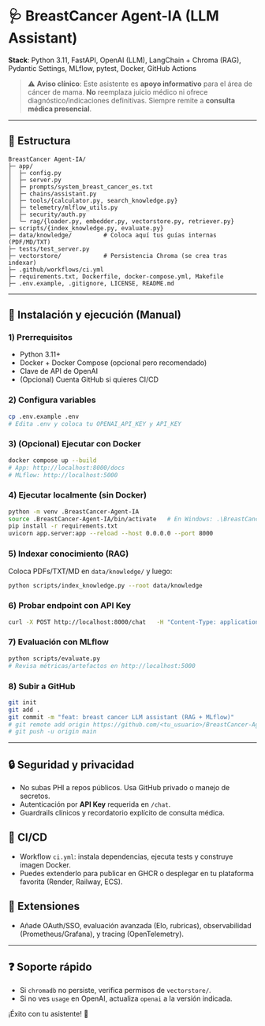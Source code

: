 # 🩺 BreastCancer Agent-IA (LLM Assistant)

**Stack**: Python 3.11, FastAPI, OpenAI (LLM), LangChain + Chroma (RAG), Pydantic Settings, MLflow, pytest, Docker, GitHub Actions

> ⚠️ **Aviso clínico**: Este asistente es **apoyo informativo** para el área de cáncer de mama. **No** reemplaza juicio médico ni ofrece diagnóstico/indicaciones definitivas. Siempre remite a **consulta médica presencial**.

---

## 📁 Estructura

```
BreastCancer Agent-IA/
├─ app/
│  ├─ config.py
│  ├─ server.py
│  ├─ prompts/system_breast_cancer_es.txt
│  ├─ chains/assistant.py
│  ├─ tools/{calculator.py, search_knowledge.py}
│  ├─ telemetry/mlflow_utils.py
│  ├─ security/auth.py
│  └─ rag/{loader.py, embedder.py, vectorstore.py, retriever.py}
├─ scripts/{index_knowledge.py, evaluate.py}
├─ data/knowledge/         # Coloca aquí tus guías internas (PDF/MD/TXT)
├─ tests/test_server.py
├─ vectorstore/            # Persistencia Chroma (se crea tras indexar)
├─ .github/workflows/ci.yml
├─ requirements.txt, Dockerfile, docker-compose.yml, Makefile
├─ .env.example, .gitignore, LICENSE, README.md
```

---

## 🚀 Instalación y ejecución (Manual)

### 1) Prerrequisitos
- Python 3.11+
- Docker + Docker Compose (opcional pero recomendado)
- Clave de API de OpenAI
- (Opcional) Cuenta GitHub si quieres CI/CD

### 2) Configura variables
```bash
cp .env.example .env
# Edita .env y coloca tu OPENAI_API_KEY y API_KEY
```

### 3) (Opcional) Ejecutar con Docker
```bash
docker compose up --build
# App: http://localhost:8000/docs
# MLflow: http://localhost:5000
```

### 4) Ejecutar localmente (sin Docker)
```bash
python -m venv .BreastCancer-Agent-IA
source .BreastCancer-Agent-IA/bin/activate   # En Windows: .\BreastCancer-Agent-IA\Scripts\activate
pip install -r requirements.txt
uvicorn app.server:app --reload --host 0.0.0.0 --port 8000
```

### 5) Indexar conocimiento (RAG)
Coloca PDFs/TXT/MD en `data/knowledge/` y luego:
```bash
python scripts/index_knowledge.py --root data/knowledge
```

### 6) Probar endpoint con API Key
```bash
curl -X POST http://localhost:8000/chat   -H "Content-Type: application/json"   -H "X-API-Key: supersecreto_local"   -d '{"text":"¿Qué implica un BI-RADS 3?"}'
```

### 7) Evaluación con MLflow
```bash
python scripts/evaluate.py
# Revisa métricas/artefactos en http://localhost:5000
```

### 8) Subir a GitHub
```bash
git init
git add .
git commit -m "feat: breast cancer LLM assistant (RAG + MLflow)"
# git remote add origin https://github.com/<tu_usuario>/BreastCancer-Agent-IA.git
# git push -u origin main
```

---

## 🔒 Seguridad y privacidad
- No subas PHI a repos públicos. Usa GitHub privado o manejo de secretos.
- Autenticación por **API Key** requerida en `/chat`.
- Guardrails clínicos y recordatorio explícito de consulta médica.

## 🧪 CI/CD
- Workflow `ci.yml`: instala dependencias, ejecuta tests y construye imagen Docker.
- Puedes extenderlo para publicar en GHCR o desplegar en tu plataforma favorita (Render, Railway, ECS).

## 🧩 Extensiones
- Añade OAuth/SSO, evaluación avanzada (Elo, rubricas), observabilidad (Prometheus/Grafana), y tracing (OpenTelemetry).

---

## ❓ Soporte rápido
- Si `chromadb` no persiste, verifica permisos de `vectorstore/`.
- Si no ves `usage` en OpenAI, actualiza `openai` a la versión indicada.

¡Éxito con tu asistente! 💙
